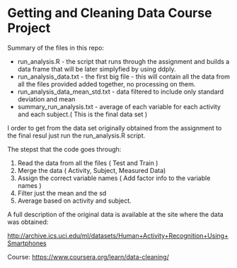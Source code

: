 # Getting and Cleaning Data Course Project

Summary of the files in this repo:

* run_analysis.R - the script that runs through the assignment and builds a data frame that will be later simplyfied by using ddply.
* run_analysis_data.txt - the first big file - this will contain all the data from all the files provided added together, no processing on them.
* run_analysis_data_mean_std.txt - data filtered to include only standard deviation and mean
* summary_run_analysis.txt - average of each variable for each activity and each subject.( This is the final data set )

I order to get from the data set originally obtained from the assignment to the final resul just run the run_analysis.R script.

The stepst that the code goes through:
1. Read the data from all the files ( Test and Train )
2. Merge the data ( Activity, Subject, Measured Data)
3. Assign the correct variable names ( Add factor info to the variable names )
4. Filter just the mean and the sd
5. Average based on activity and subject.

A full description of the original data is available at the site where the data was obtained:

http://archive.ics.uci.edu/ml/datasets/Human+Activity+Recognition+Using+Smartphones

Course: https://www.coursera.org/learn/data-cleaning/

